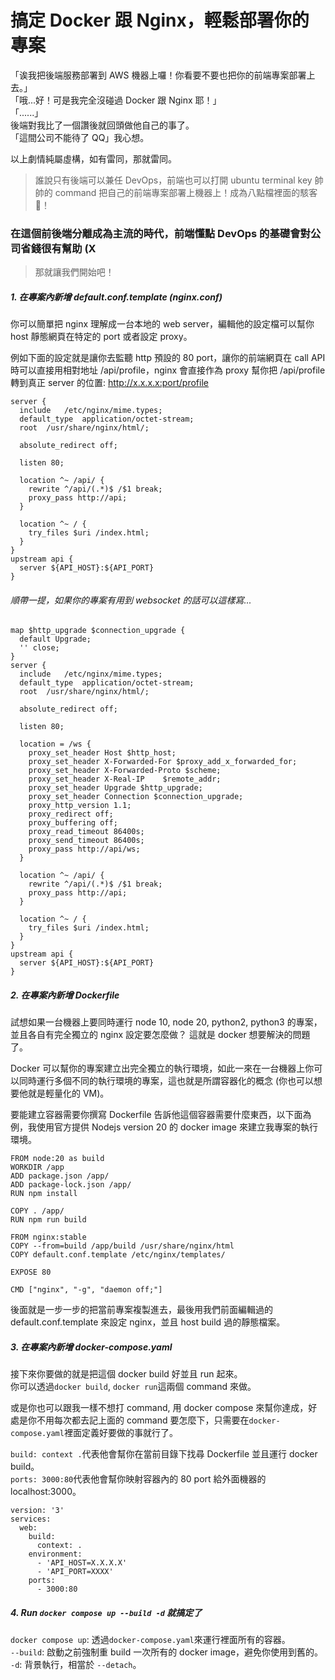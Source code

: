 # 搞定 Docker 跟 Nginx，輕鬆部署你的專案

「诶我把後端服務部署到 AWS 機器上囉！你看要不要也把你的前端專案部署上去。」<br>
「哦...好！可是我完全沒碰過 Docker 跟 Nginx 耶！」<br>
「......」<br>
後端對我比了一個讚後就回頭做他自己的事了。<br>
「這間公司不能待了 QQ」我心想。<br>

以上劇情純屬虛構，如有雷同，那就雷同。<br>

> 誰說只有後端可以兼任 DevOps，前端也可以打開 ubuntu terminal key 帥帥的 command 把自己的前端專案部署上機器上！成為八點檔裡面的駭客 🎉！

### 在這個前後端分離成為主流的時代，前端懂點 DevOps 的基礎會對公司省錢很有幫助 (X

> 那就讓我們開始吧！

##### 1. 在專案內新增 default.conf.template (nginx.conf)

你可以簡單把 nginx 理解成一台本地的 web server，編輯他的設定檔可以幫你 host 靜態網頁在特定的 port 或者設定 proxy。 <br>

例如下面的設定就是讓你去監聽 http 預設的 80 port，讓你的前端網頁在 call API 時可以直接用相對地址 /api/profile，nginx 會直接作為 proxy 幫你把 /api/profile 轉到真正 server 的位置: http://x.x.x.x:port/profile

```
server {
  include   /etc/nginx/mime.types;
  default_type  application/octet-stream;
  root  /usr/share/nginx/html/;

  absolute_redirect off;

  listen 80;

  location ^~ /api/ {
    rewrite ^/api/(.*)$ /$1 break;
    proxy_pass http://api;
  }

  location ^~ / {
    try_files $uri /index.html;
  }
}
upstream api {
  server ${API_HOST}:${API_PORT}
}
```

###### 順帶一提，如果你的專案有用到 websocket 的話可以這樣寫...

```
map $http_upgrade $connection_upgrade {
  default Upgrade;
  '' close;
}
server {
  include   /etc/nginx/mime.types;
  default_type  application/octet-stream;
  root  /usr/share/nginx/html/;

  absolute_redirect off;

  listen 80;

  location = /ws {
    proxy_set_header Host $http_host;
    proxy_set_header X-Forwarded-For $proxy_add_x_forwarded_for;
    proxy_set_header X-Forwarded-Proto $scheme;
    proxy_set_header X-Real-IP    $remote_addr;
    proxy_set_header Upgrade $http_upgrade;
    proxy_set_header Connection $connection_upgrade;
    proxy_http_version 1.1;
    proxy_redirect off;
    proxy_buffering off;
    proxy_read_timeout 86400s;
    proxy_send_timeout 86400s;
    proxy_pass http://api/ws;
  }

  location ^~ /api/ {
    rewrite ^/api/(.*)$ /$1 break;
    proxy_pass http://api;
  }

  location ^~ / {
    try_files $uri /index.html;
  }
}
upstream api {
  server ${API_HOST}:${API_PORT}
}
```

##### 2. 在專案內新增 Dockerfile

試想如果一台機器上要同時運行 node 10, node 20, python2, python3 的專案，並且各自有完全獨立的 nginx 設定要怎麼做？
這就是 docker 想要解決的問題了。<br>

Docker 可以幫你的專案建立出完全獨立的執行環境，如此一來在一台機器上你可以同時運行多個不同的執行環境的專案，這也就是所謂容器化的概念 (你也可以想要他就是輕量化的 VM)。<br>

要能建立容器需要你撰寫 Dockerfile 告訴他這個容器需要什麼東西，以下面為例，我使用官方提供 Nodejs version 20 的 docker image 來建立我專案的執行環境。

```
FROM node:20 as build
WORKDIR /app
ADD package.json /app/
ADD package-lock.json /app/
RUN npm install

COPY . /app/
RUN npm run build

FROM nginx:stable
COPY --from=build /app/build /usr/share/nginx/html
COPY default.conf.template /etc/nginx/templates/

EXPOSE 80

CMD ["nginx", "-g", "daemon off;"]
```

後面就是一步一步的把當前專案複製進去，最後用我們前面編輯過的 default.conf.template 來設定 nginx，並且 host build 過的靜態檔案。

##### 3. 在專案內新增 docker-compose.yaml

接下來你要做的就是把這個 docker build 好並且 run 起來。<br>
你可以透過`docker build`, `docker run`這兩個 command 來做。<br>

或是你也可以跟我一樣不想打 command, 用 docker compose 來幫你達成，好處是你不用每次都去記上面的 command 要怎麼下，只需要在`docker-compose.yaml`裡面定義好要做的事就行了。

`build: context .`代表他會幫你在當前目錄下找尋 Dockerfile 並且運行 docker build。<br>
`ports: 3000:80`代表他會幫你映射容器內的 80 port 給外面機器的 localhost:3000。<br>

```
version: '3'
services:
  web:
    build:
      context: .
    environment:
      - 'API_HOST=X.X.X.X'
      - 'API_PORT=XXXX'
    ports:
      - 3000:80
```

##### 4. Run `docker compose up --build -d` 就搞定了

`docker compose up`: 透過`docker-compose.yaml`來運行裡面所有的容器。<br>
`--build`: 啟動之前強制重 build 一次所有的 docker image，避免你使用到舊的。<br>
`-d`: 背景執行，相當於 `--detach`。
